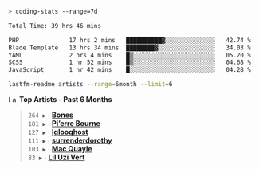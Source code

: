 ```zsh
> coding-stats --range=7d
```

<!--START_SECTION:waka-->

```txt
Total Time: 39 hrs 46 mins

PHP              17 hrs 2 mins   ██████████▓░░░░░░░░░░░░░░   42.74 %
Blade Template   13 hrs 34 mins  ████████▓░░░░░░░░░░░░░░░░   34.03 %
YAML             2 hrs 4 mins    █▒░░░░░░░░░░░░░░░░░░░░░░░   05.20 %
SCSS             1 hr 52 mins    █▒░░░░░░░░░░░░░░░░░░░░░░░   04.68 %
JavaScript       1 hr 42 mins    █░░░░░░░░░░░░░░░░░░░░░░░░   04.28 %
```

<!--END_SECTION:waka-->

```zsh
lastfm-readme artists --range=6month --limit=6
```

<!--START_LASTFM_ARTISTS:{"period": "6month", "rows": 6}-->
<a href="https://last.fm" target="_blank"><img src="https://user-images.githubusercontent.com/17434202/215290617-e793598d-d7c9-428f-9975-156db1ba89cc.svg" alt="Last.fm Logo" width="18" height="13"/></a> **Top Artists - Past 6 Months**

> `264 ▶️` ∙ **[Bones](https://www.last.fm/music/Bones)**<br/>
> `181 ▶️` ∙ **[Pi’erre Bourne](https://www.last.fm/music/Pi%E2%80%99erre+Bourne)**<br/>
> `127 ▶️` ∙ **[Iglooghost](https://www.last.fm/music/Iglooghost)**<br/>
> `111 ▶️` ∙ **[surrenderdorothy](https://www.last.fm/music/surrenderdorothy)**<br/>
> `103 ▶️` ∙ **[Mac Quayle](https://www.last.fm/music/Mac+Quayle)**<br/>
> `83 ▶️` ∙ **[Lil Uzi Vert](https://www.last.fm/music/Lil+Uzi+Vert)**<br/>
<!--END_LASTFM_ARTISTS-->
